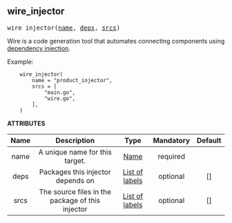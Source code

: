 <!-- Generated with Stardoc: http://skydoc.bazel.build -->

<a name="#wire_injector"></a>

## wire_injector

<pre>
wire_injector(<a href="#wire_injector-name">name</a>, <a href="#wire_injector-deps">deps</a>, <a href="#wire_injector-srcs">srcs</a>)
</pre>


Wire is a code generation tool that automates connecting components using
[dependency injection](https://en.wikipedia.org/wiki/Dependency_injection).

Example:
```
    wire_injector(
        name = "product_injector",
        srcs = [
            "main.go",
            "wire.go",
        ],
    )
```


**ATTRIBUTES**


| Name  | Description | Type | Mandatory | Default |
| :-------------: | :-------------: | :-------------: | :-------------: | :-------------: |
| name |  A unique name for this target.   | <a href="https://bazel.build/docs/build-ref.html#name">Name</a> | required |  |
| deps |  Packages this injector depends on   | <a href="https://bazel.build/docs/build-ref.html#labels">List of labels</a> | optional | [] |
| srcs |  The source files in the package of this injector   | <a href="https://bazel.build/docs/build-ref.html#labels">List of labels</a> | optional | [] |


